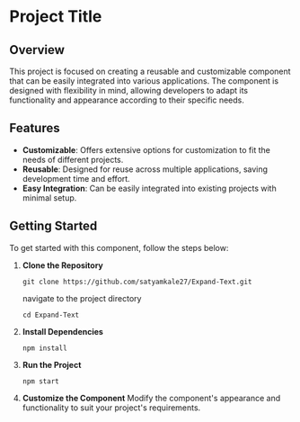 # Project Title

## Overview

This project is focused on creating a reusable and customizable component that can be easily integrated into various applications. The component is designed with flexibility in mind, allowing developers to adapt its functionality and appearance according to their specific needs.

## Features

- **Customizable**: Offers extensive options for customization to fit the needs of different projects.
- **Reusable**: Designed for reuse across multiple applications, saving development time and effort.
- **Easy Integration**: Can be easily integrated into existing projects with minimal setup.

## Getting Started

To get started with this component, follow the steps below:

1. **Clone the Repository**

   ```
   git clone https://github.com/satyamkale27/Expand-Text.git

   ```

   navigate to the project directory

   ```
   cd Expand-Text

   ```

2. **Install Dependencies**
   ```
   npm install
   ```
3. **Run the Project**
   ```
   npm start
   ```
4. **Customize the Component**
   Modify the component's appearance and functionality to suit your project's requirements.
